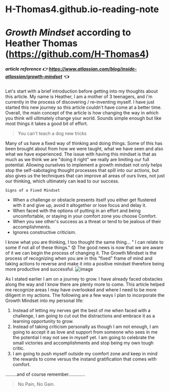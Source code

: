 # H-Thomas4.github.io-reading-note
# **_Growth Mindset_** according to Heather Thomas (https://github.com/H-Thomas4)
#####  article reference :point_right:  https://www.atlassian.com/blog/inside-atlassian/growth-mindset :point_left:

 Let's start with a brief introduction before getting into my thoughts about this article. My name is Heather, I am a mother of 3 teenagers, and i'm currently in the process of discovering / re-inventing myself. I have just started this new journey so this article couldn't have come at a better time. Overall, the main concept of the article is how changing the way in which you think will ultimately change your world. Sounds simple enough but like most things it takes a good bit of effort. 

>You can't teach a dog new tricks 

Many of us have a fixed way of thinking and doing things. Some of this has been brought about from how we were taught, what we have seen and also what we have experienced. The issue with having this mindset is that as much as we think we are "doing it right" we really are limiting our full potential. Allowing ourselves to implement a growth mindset not only helps stop the self-sabotaging thought processes that spill into our actions, but also gives us the techniques that can improve all areas of ours lives, not just our thinking, which ultimately can lead to our success. 

```
Signs of a Fixed Mindset
```
* When a challenge or obstacle presents itself you either get flustered with it and give up, avoid it altogether or lose focus and delay it. 
* When faced with the options of putting in an effort and being uncomfortable, or staying in your comfort zone you choose Comfort. 
* When you see other's success as a threat or tend to be jealous of their accomplishments.
*  Ignores constructive criticism. 

I know what you are thinking, I too thought the same thing... " I can relate to some if not all of these things." :worried: The good news is now that we are aware of it we can begin the process of changing it. The Growth Mindset is the process of recognizing when you are in this "fixed" frame of mind and taking actions to reverse and make it into a positive mindset therefore being more productive and successful. 
![image](https://user-images.githubusercontent.com/77423516/126425284-4681a700-7327-45a6-ac36-cc74a810e211.png)



As I stated earlier I am on a journey to grow. I have already faced obstacles along the way and I know there are plenty more to come. This article helped me recognize areas I may have overlooked and where I need to be more diligent in my actions. The following are a few ways I plan to incorporate the Growth Mindset into my personal life: 

1. Instead of letting my nerves get the best of me when faced with a challenge, I am going to cut out the distractions and embrace it as a learning opportunity to grow. 
2. Instead of taking criticism personally as though I am not enough, I am going to accept it as love and support from someone who sees in me the potential I may not see in myself yet. I am going to celebrate the small victories and accomplishments and stop being my own tough critic. 
3. I am going to push myself outside my comfort zone and keep in mind the rewards to come versus the instand gratification that comes with comfort. 

 .........and of course remember.............
 >No Pain, No Gain.
